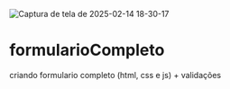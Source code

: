 ![Captura de tela de 2025-02-14 18-30-17](https://github.com/user-attachments/assets/6fd7aeff-9d8e-4da7-af58-e6565bed2799)
# formularioCompleto
 criando formulario completo (html, css e js) + validações
